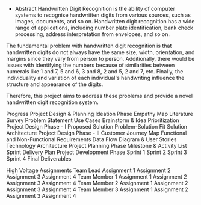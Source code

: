 * Abstract
Handwritten Digit Recognition is the ability of computer systems to recognise handwritten digits from various sources, such as images, documents, and so on. Handwritten digit recognition has a wide range of applications, including number plate identification, bank check processing, address interpretation from envelopes, and so on.

The fundamental problem with handwritten digit recognition is that handwritten digits do not always have the same size, width, orientation, and margins since they vary from person to person. Additionally, there would be issues with identifying the numbers because of similarities between numerals like 1 and 7, 5 and 6, 3 and 8, 2 and 5, 2 and 7, etc. Finally, the individuality and variation of each individual's handwriting influence the structure and appearance of the digits.

Therefore, this project aims to address these problems and provide a novel handwritten digit recognition system.


 Progress
 Project Design & Planning
 Ideation Phase
 Empathy Map
 Literature Survey
 Problem Statement
 Use Cases
 Brainstorm & Idea Prioritization
 Project Design Phase - I
 Proposed Solution
 Problem-Solution Fit
 Solution Architecture
 Project Design Phase - II
 Customer Journey Map
 Functional and Non-Functional Requirements
 Data Flow Diagram & User Stories
 Technology Architecture
 Project Planning Phase
 Milestone & Activity List
 Sprint Delivery Plan
 Project Development Phase
 Sprint 1
 Sprint 2
 Sprint 3
 Sprint 4
 Final Deliverables

High Voltage Assignments
 Team Lead
 Assignment 1
 Assignment 2
 Assignment 3
 Assignment 4
 Team Member 1
 Assignment 1
 Assignment 2
 Assignment 3
 Assignment 4
 Team Member 2
 Assignment 1
 Assignment 2
 Assignment 3
 Assignment 4
 Team Member 3
 Assignment 1
 Assignment 2
 Assignment 3
 Assignment 4
